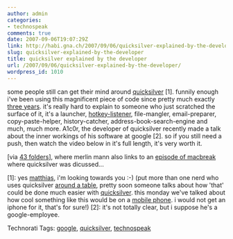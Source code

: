 ```yaml
---
author: admin
categories:
- technospeak
comments: true
date: 2007-09-06T19:07:29Z
link: http://habi.gna.ch/2007/09/06/quicksilver-explained-by-the-developer/
slug: quicksilver-explained-by-the-developer
title: quicksilver explained by the developer
url: /2007/09/06/quicksilver-explained-by-the-developer/
wordpress_id: 1010
---
```


some people still can get their mind around [quicksilver](http://quicksilver.blacktree.com/) [1].
funnily enough i've been using this magnificent piece of code since pretty much exactly [three years](http://habi.gna.ch/2004/04/07/new-software/). it's really hard to explain to someone who just scratched the surface of it, it's a launcher, [hotkey-listener](http://lifehacker.com/software/hack-attack/nine-time+saving-quicksilver-triggers-291520.php), file-mangler, email-preparer, copy-paste-helper, history-catcher, address-book-search-engine and much, much more. A1c0r, the developer of quicksilver recently made a talk about the inner workings of his software at google [2].
so if you still need a push, then watch the video below in it's full length, it's very worth it.



[via [43 folders](http://feeds.feedburner.com/~r/43Folders/~3/152648955/)], where merlin mann also links to an [episode of macbreak](http://www.twit.tv/mb12) where quicksilver was dicussed...

[1]: yes [matthias](http://metablog.ch/), i'm looking towards you :-) (put more than one nerd who uses quicksilver [around a table](http://metablog.ch/archives/2007/09/04/velocontent-im-alten-tramdepot/), pretty soon someone talks about how 'that' could be done much easier with [quicksilver](http://quicksilver.blacktree.com/). this monday we've talked about how cool something like this would be on a [mobile phone](http://openmoko.org/). i would not get an iphone for it, that's for sure!)
[2]: it's not totally clear, but i suppose he's a google-employee.







Technorati Tags: [google](http://www.technorati.com/tag/google), [quicksilver](http://www.technorati.com/tag/quicksilver), [technospeak](http://www.technorati.com/tag/technospeak)
